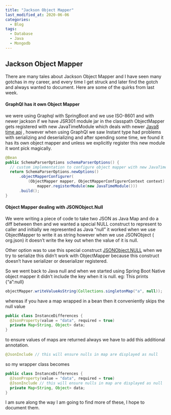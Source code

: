 ```yaml
---
title: "Jackson Object Mapper"
last_modified_at: 2020-06-06
categories:
  - Blog
tags:
  - Database
  - Java
  - Mongodb
---
```

## Jackson Object Mapper

There are many tales about Jackson Object Mapper and I have seen many gotchas in my career, and every time I get struck and later find the gotch and always wanted to document.
Here are some of the quirks from last week.

#### GraphQl has it own Object Mapper

we were using Graphql with SpringBoot and we use ISO-8601 and with newer jackson if we have JSR301 module jar in the classpath ObjectMapper gets registered with new JavaTimeModule which deals with newer [Java8 time api](https://docs.oracle.com/javase/8/docs/api/java/time/package-summary.html) , however when using GraphQl we saw Instant type had problems with serializing and deserializing and after spending some time, we found it has its own object mapper and unless we explicitly register this new module it wont pick magically.
``` java
@Bean
public SchemaParserOptions schemaParserOptions() {
  // custom implementation to configure object mapper with new JavaTimeModule
  return SchemaParserOptions.newOptions()
      .objectMapperConfigurer(
          (ObjectMapper mapper, ObjectMapperConfigurerContext context) ->
              mapper.registerModule(new JavaTimeModule()))
      .build();
}
```
#### Object Mapper dealing with JSONObject.Null

We were writing a piece of code to take two JSON as Java Map and do a diff between then and we wanted a special NULL construct to represent to caller and initially we represented as Java “null” it worked when we use ObjectMapper to write it as string however when we use JSONObject ( org.json) it doesn’t write the key out when the value of it is null.

Other option was to use this special construct [JSONObject.NULL](https://stleary.github.io/JSON-java/org/json/JSONObject.html) when we try to serialize this didn’t work with ObjectMapper because this construct doesn’t have serializer or deserializer registered.

So we went back to Java null and when we started using Spring Boot Native object mapper it didn’t include the key when it is null.
eg:
This prints {“a”:null}
``` java
objectMapper.writeValueAsString(Collections.singletonMap("a", null));
```
whereas if you have a map wrapped in a bean then it conveniently skips the null value

``` java
public class InstanceDifferences {
  @JsonProperty(value = "data", required = true)
  private Map<String, Object> data;
}
```
to ensure values of maps are returned always we have to add this additional annotation.
``` java
@JsonInclude // this will ensure nulls in map are displayed as null
```
so my wrapper class becomes
``` java
public class InstanceDifferences {
  @JsonProperty(value = "data", required = true)
  @JsonInclude // this will ensure nulls in map are displayed as null
  private Map<String, Object> data;
}
```
I am sure along the way I am going to find more of these, I hope to document them.
